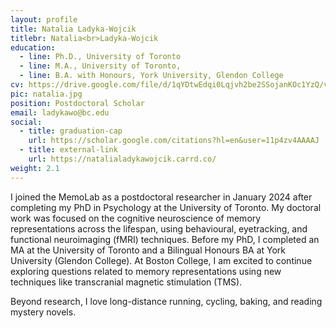 ```yaml
---
layout: profile
title: Natalia Ladyka-Wojcik
titlebr: Natalia<br>Ladyka-Wojcik
education:
  - line: Ph.D., University of Toronto
  - line: M.A., University of Toronto,
  - line: B.A. with Honours, York University, Glendon College
cv: https://drive.google.com/file/d/1qYDtwEdqi0Lqjvh2be2SSojanKOc1YzQ/view?usp=sharing
pic: natalia.jpg
position: Postdoctoral Scholar
email: ladykawo@bc.edu
social:
  - title: graduation-cap
    url: https://scholar.google.com/citations?hl=en&user=11p4zv4AAAAJ
  - title: external-link
    url: https://natalialadykawojcik.carrd.co/
weight: 2.1
---
```

I joined the MemoLab as a postdoctoral researcher in January 2024 after completing my PhD in Psychology at the University of Toronto. My doctoral work was focused on the cognitive neuroscience of memory representations across the lifespan, using behavioural, eyetracking, and functional neuroimaging (fMRI) techniques. Before my PhD, I completed an MA at the University of Toronto and a Bilingual Honours BA at York University (Glendon College). At Boston College, I am excited to continue exploring questions related to memory representations using new techniques like transcranial magnetic stimulation (TMS). 

Beyond research, I love long-distance running, cycling, baking, and reading mystery novels.